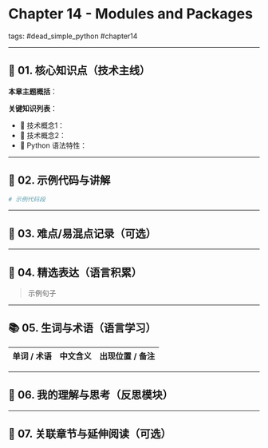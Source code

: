# Chapter 14 - Modules and Packages  
tags: #dead_simple_python #chapter14

---

## 🧠 01. 核心知识点（技术主线）  
**本章主题概括**：  

**关键知识列表**：
- 🔹 技术概念1：
- 🔹 技术概念2：
- 🔹 Python 语法特性：

---

## 🔎 02. 示例代码与讲解  
```python
# 示例代码段
```

---

## 📘 03. 难点/易混点记录（可选）  

---

## 💬 04. 精选表达（语言积累）  
> 示例句子

---

## 📚 05. 生词与术语（语言学习）  
| 单词 / 术语        | 中文含义         | 出现位置 / 备注        |
|-------------------|------------------|------------------------|

---

## 🧠 06. 我的理解与思考（反思模块）  

---

## 🔗 07. 关联章节与延伸阅读（可选）  

